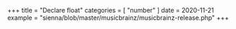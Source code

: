 +++
title = "Declare float"
categories = [ "number" ]
date = 2020-11-21
example = "sienna/blob/master/musicbrainz/musicbrainz-release.php"
+++
